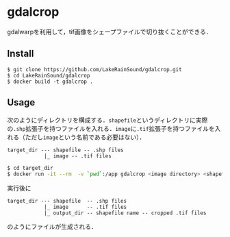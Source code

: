 # gdalcrop
gdalwarpを利用して，tif画像をシェープファイルで切り抜くことができる．

## Install
```
$ git clone https://github.com/LakeRainSound/gdalcrop.git
$ cd LakeRainSound/gdalcrop
$ docker build -t gdalcrop .
```
## Usage
次のようにディレクトリを構成する．`shapefile`というディレクトリに実際の`.shp`拡張子を持つファイルを入れる．`image`に`.tif`拡張子を持つファイルを入れる（ただし`image`という名前である必要はない）．
```
target_dir --- shapefile -- .shp files
            |_ image -- .tif files
```

```bash
$ cd target_dir
$ docker run -it --rm  -v `pwd`:/app gdalcrop <image directory> <shapefile name> <-o output_dir>
```
実行後に
```
target_dir --- shapefile  -- .shp files
            |_ image      -- .tif files
            |_ output_dir -- shapefile name -- cropped .tif files
```
のようにファイルが生成される．